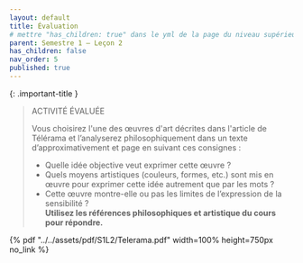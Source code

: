 ```yaml
---
layout: default
title: Évaluation
# mettre "has_children: true" dans le yml de la page du niveau supérieur
parent: Semestre 1 – Leçon 2
has_children: false
nav_order: 5
published: true
---
```




{: .important-title }
>ACTIVITÉ ÉVALUÉE
>
> Vous choisirez l'une des œuvres d'art décrites dans l'article de Télérama et l’analyserez philosophiquement dans un texte d’approximativement et page en suivant ces consignes :
>
>- Quelle idée objective veut exprimer cette œuvre ?
>- Quels moyens artistiques (couleurs, formes, etc.) sont mis en œuvre pour exprimer cette idée autrement que par les mots ?
>- Cette œuvre montre-elle ou pas les limites de l’expression de la sensibilité ?   
**Utilisez les références philosophiques et artistique du cours pour répondre.**

{% pdf "../../assets/pdf/S1L2/Telerama.pdf" width=100% height=750px no_link %}